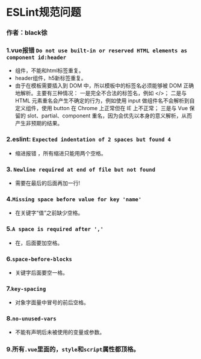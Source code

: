 # ESLint规范问题
### 作者：black徐 

### 1.vue报错 `Do not use built-in or reserved HTML elements as component id:header`
- 组件，不能和html标签重复。
- header组件，h5新标签重复。
- 由于在模板需要插入到 DOM 中，所以模板中的标签名必须能够被 DOM 正确地解析。主要有三种情况：
    一是完全不合法的标签名，例如 </>；
    二是与 HTML 元素重名会产生不确定的行为，例如使用 input 做组件名不会解析到自定义组件，使用 button 在 Chrome 上正常但在 IE 上不正常；
    三是与 Vue 保留的 slot、partial、component 重名，因为会优先以本身的意义解析，从而产生非预期的结果。

### 2.eslint: `Expected indentation of 2 spaces but found 4`
- 缩进报错 ，所有缩进只能用两个空格。

### 3. `Newline required at end of file but not found`  
- 需要在最后的</style>后面再加一行!

### 4.`Missing space before value for key 'name'`  
- 在关键字“值”之前缺少空格。

### 5.`A space is required after ','`
- 在，后面要加空格。

### 6.`space-before-blocks`
- 关键字后面要空一格。

### 7.`key-spacing`
- 对象字面量中冒号的前后空格。

### 8.`no-unused-vars`
- 不能有声明后未被使用的变量或参数。

### 9.所有`.vue`里面的，`style`和`script`属性都顶格。